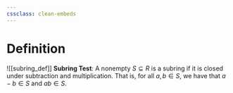 ```yaml
---
cssclass: clean-embeds
---
```

# Definition
![[subring_def]]
**Subring Test**: A nonempty $S \subseteq R$ is a subring if it is closed under subtraction and multiplication. That is, for all $a,b \in S,$ we have that $a-b \in S$ and $ab \in S.$

